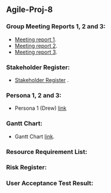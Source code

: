 
## __Agile-Proj-8__
### Group Meeting Reports 1, 2 and 3:
- [Meeting report 1](https://docs.google.com/document/d/1O-OwQLU_UAsmS6hOvdzC6CcWkiHUeZhi/edit?usp=sharing&ouid=117044796884660561893&rtpof=true&sd=true).
- [Meeting report 2](https://docs.google.com/document/d/1e2SyTeOGXm2sh9n_yRqnGbnCzptnsL48/edit?usp=sharing&ouid=117044796884660561893&rtpof=true&sd=true).
- [Meeting report 3](https://docs.google.com/document/d/1AO4PwI_uXE_Ka_dZCWzpyfOS9ibNRxCC/edit?usp=sharing&ouid=117044796884660561893&rtpof=true&sd=true).
### Stakeholder Register:
- [Stakeholder Register](https://docs.google.com/document/d/1evM5iGfDYtENU8ol7J256PqZXMwiBqF5/edit?usp=sharing&ouid=117044796884660561893&rtpof=true&sd=true) .
### Persona 1, 2 and 3:
- Persona 1 (Drew) [link](https://1drv.ms/w/s!AnQfUFBxnnvIgxUPoMc_tXluhvSj?e=yfKsti)
### Gantt Chart:
- Gantt Chart [link](https://1drv.ms/w/s!AnQfUFBxnnvIgdFDQA03Jxu2D4G0aw?e=QMpDx6).
### Resource Requirement List:
### Risk Register:
### User Acceptance Test Result:
